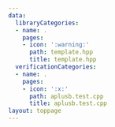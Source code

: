 ```yaml
---
data:
  libraryCategories:
  - name: .
    pages:
    - icon: ':warning:'
      path: template.hpp
      title: template.hpp
  verificationCategories:
  - name: .
    pages:
    - icon: ':x:'
      path: aplusb.test.cpp
      title: aplusb.test.cpp
layout: toppage
---
```

